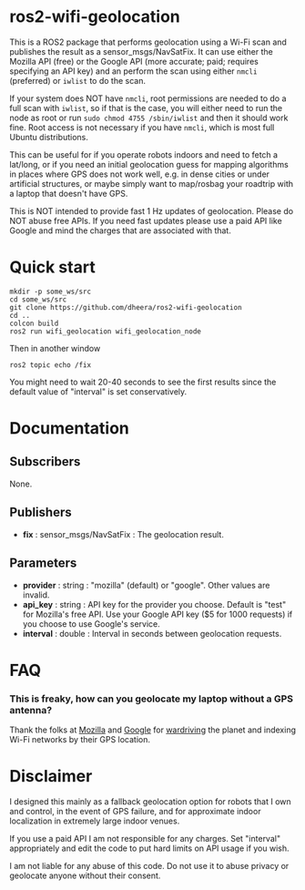 # ros2-wifi-geolocation

This is a ROS2 package that performs geolocation using a Wi-Fi scan and publishes the result as a sensor_msgs/NavSatFix.
It can use either the Mozilla API (free) or the Google API (more accurate; paid; requires specifying an API key) and an
perform the scan using either `nmcli` (preferred) or `iwlist` to do the scan.

If your system does NOT have `nmcli`, root permissions are needed to do a full scan with `iwlist`, so if that is the case,
you will either need to run the node as root or run `sudo chmod 4755 /sbin/iwlist` and then it should work fine. Root access
is not necessary if you have `nmcli`, which is most full Ubuntu distributions.

This can be useful for if you operate robots indoors and need to fetch a lat/long, or if you need an initial geolocation guess
for mapping algorithms in places where GPS does not work well, e.g. in dense cities or under artificial structures, or maybe
simply want to map/rosbag your roadtrip with a laptop that doesn't have GPS.

This is NOT intended to provide fast 1 Hz updates of geolocation. Please do NOT abuse free APIs. If you need fast updates please
use a paid API like Google and mind the charges that are associated with that.

# Quick start

```
mkdir -p some_ws/src
cd some_ws/src
git clone https://github.com/dheera/ros2-wifi-geolocation
cd ..
colcon build
ros2 run wifi_geolocation wifi_geolocation_node
```

Then in another window
```
ros2 topic echo /fix
```

You might need to wait 20-40 seconds to see the first results since the default value of "interval" is set conservatively.

# Documentation

## Subscribers

None.

## Publishers

- **fix** : sensor_msgs/NavSatFix : The geolocation result.

## Parameters

- **provider** : string : "mozilla" (default) or "google". Other values are invalid.
- **api_key** : string : API key for the provider you choose. Default is "test" for Mozilla's free API. Use your Google API key ($5 for 1000 requests) if you choose to use Google's service.
- **interval** : double : Interval in seconds between geolocation requests.

# FAQ

### This is freaky, how can you geolocate my laptop without a GPS antenna?

Thank the folks at [Mozilla](https://mozilla.org) and [Google](https://google.com) for [wardriving](https://en.wikipedia.org/wiki/Wardriving)
the planet and indexing Wi-Fi networks by their GPS location.

# Disclaimer

I designed this mainly as a fallback geolocation option for robots that I own and control, in the event of GPS failure, and for approximate indoor localization in extremely large indoor venues.

If you use a paid API I am not responsible for any charges. Set "interval" appropriately and edit the code to put hard limits on API usage if you wish.

I am not liable for any abuse of this code. Do not use it to abuse privacy or geolocate anyone without their consent.
